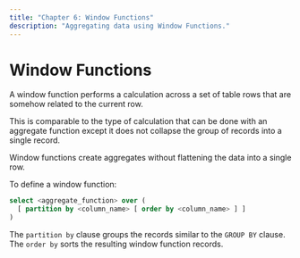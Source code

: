 ```yaml
---
title: "Chapter 6: Window Functions"
description: "Aggregating data using Window Functions."
---
```


# Window Functions
A window function performs a calculation across a set of table rows that are somehow 
related to the current row.

This is comparable to the type of calculation that can be done with an aggregate function 
except it does not collapse the group of records into a single record.

Window functions create aggregates without flattening the data into a single row.

To define a window function:

```sql
select <aggregate_function> over (
  [ partition by <column_name> [ order by <column_name> ] ]
)
```

The `partition by` clause groups the records similar to the `GROUP BY` clause.
The `order by` sorts the resulting window function records.
